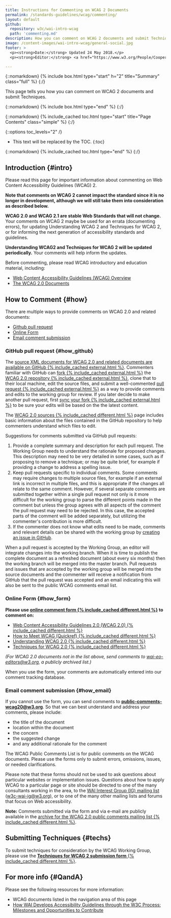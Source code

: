 ```yaml
---
title: Instructions for Commenting on WCAG 2 Documents
permalink: /standards-guidelines/wcag/commenting/
layout: default
github:
  repository: w3c/wai-intro-wcag
  path: 'commenting.md'
description: How you can comment on WCAG 2 documents and submit Techniques.
image: /content-images/wai-intro-wcag/general-social.jpg
footer: >
  <p><strong>Date:</strong> Updated 24 May 2018.</p>
  <p><strong>Editor:</strong> <a href="https://www.w3.org/People/Cooper/">Michael Cooper</a></p>

---
```


{::nomarkdown}
{% include box.html type="start" h="2" title="Summary" class="full" %}
{:/}

This page tells you how you can comment on WCAG 2 documents and submit Techniques.

{::nomarkdown}
{% include box.html type="end" %}
{:/}

{::nomarkdown}
{% include_cached toc.html type="start" title="Page Contents" class="simple" %}
{:/}

{::options toc_levels="2" /}

-   This text will be replaced by the TOC.
{:toc}

{::nomarkdown}
{% include_cached toc.html type="end" %}
{:/}


## Introduction {#intro}

Please read this page for important information about commenting on Web
Content Accessibility Guidelines (WCAG) 2.

**Note that comments on WCAG 2 cannot impact the standard since
it is no longer in development, although we will still take them into
consideration as described below.**

**WCAG 2.0 and WCAG 2.1 are stable Web Standards that will not change.** Your
comments on WCAG 2 maybe be used for an errata (documenting errors),
for updating Understanding WCAG 2 and Techniques for WCAG
2, or for
informing the next generation of accessibility standards and guidelines.

**Understanding WCAG2 and Techniques for WCAG 2 will be
updated periodically.** Your comments will help inform the updates.

Before commenting, please read WCAG introductory and education material,
including:

-   [Web Content Accessibility Guidelines (WCAG) Overview]( https://www.w3.org/WAI/standards-guidelines/wcag/)
-   [The WCAG 2.0 Documents](http://www.w3.org/WAI/intro/wcag20)

## How to Comment {#how}

There are multiple ways to provide comments on WCAG 2.0 and related
documents:

-   [Github pull request](#how_github)
-   [Online Form](#how_form)
-   [Email comment submission](#how_email)

### GitHub pull request {#how_github}

The [source XML documents for WCAG 2.0 and related documents are available on GitHub {% include_cached external.html %}](https://github.com/w3c/wcag/tree/master/wcag20/sources). Commenters familiar with GitHub can [fork {% include_cached external.html %}](https://help.github.com/articles/working-with-forks/) the [WCAG 2.0 repository {% include_cached external.html %}](https://github.com/w3c/wcag/), clone that to their local machine, edit the source files, and submit a well-commented [pull request {% include_cached external.html %}](https://help.github.com/articles/creating-a-pull-request-from-a-fork/) as a way to provide comments and edits to the working group for review. If you later decide to make another pull request, first [sync your fork {% include_cached external.html %}](https://help.github.com/articles/syncing-a-fork/) to be sure your edits will be based on the the latest content.

The [WCAG 2.0 sources {% include_cached different.html %}](http://www.w3.org/WAI/GL/WCAG20/sources/) page
includes basic information about the files contained in the GitHub
repository to help commenters understand which files to edit.

Suggestions for comments submitted via GitHub pull requests:

1.  Provide a complete summary and description for each pull request.
    The Working Group needs to understand the rationale for proposed
    changes. This description may need to be very detailed in some
    cases, such as if proposing to remove a technique; or may be quite
    brief, for example if providing a change to address a spelling
    issue.
2.  Keep pull requests specific to individual comments. Some comments
    may require changes to multiple source files, for example if an
    external link is incorrect in multiple files, and this is
    appropriate if the changes all relate to the same comment. However,
    if several separate comments are submitted together within a single
    pull request not only is it more difficult for the working group to
    parse the different points made in the comment but unless the group
    agrees with all aspects of the comment the pull request may need to
    be rejected. In this case, the accepted parts of the comment will be
    added separately, but utilizing the commenter's contribution is more
    difficult.
3.  If the commenter does not know what edits need to be made, comments
    and relevant details can be shared with the working group by
    [creating an issue in GitHub](https://github.com/w3c/wcag/issues).

When a pull request is accepted by the Working Group, an editor will
integrate changes into the working branch. When it is time to publish
the complete document as a refreshed document (about every six months)
then the working branch will be merged into the master branch. Pull
requests and issues that are accepted by the working group will be
merged into the source documents and the commenter will receive a
notification from GitHub that the pull request was accepted and an email
indicating this will also be sent to the public WCAG comments email
list.

### Online Form {#how_form}

**Please use [online comment form {% include_cached different.html %}](https://www.w3.org/WAI/WCAG20/comments/onlineform.html) to comment on:**

-   [Web Content Accessibility Guidelines 2.0 (WCAG 2.0) {% include_cached different.html %}](https://www.w3.org/TR/WCAG20/)
-   [How to Meet WCAG (Quickref) {% include_cached different.html %}](https://www.w3.org/WAI/WCAG21/quickref/)
-   [Understanding WCAG 2.0 {% include_cached different.html %}](https://www.w3.org/TR/UNDERSTANDING-WCAG20/)
-   [Techniques for WCAG 2.0 {% include_cached different.html %}](https://www.w3.org/TR/WCAG20-TECHS/)

*(For WCAG 2.0 documents not in the list above, send comments to
<wai-eo-editors@w3.org>, a publicly archived list.)*

When you use the form, your comments are automatically entered into our
comment tracking database.

### Email comment submission {#how_email}

If you cannot use the form, you can send comments to **<public-comments-wcag20@w3.org>**. So that we can best understand and address your comments, please include:

-   the title of the document
-   location within the document
-   the concern
-   the suggested change
-   and any additional rationale for the comment

The WCAG Public Comments List is for public comments on the WCAG
documents. Please use the forms only to submit errors, omissions,
issues, or needed clarifications.

Please note that these forms should not be used to ask questions about
particular websites or implementation issues. Questions about how to
apply WCAG to a particular page or site should be directed to one of the
many consultants working in the area, to the [WAI Interest Group (IG) mailing list](http://www.w3.org/WAI/IG/Overview.html#mailinglist) (<w3c-wai-ig@w3.org>), or to one of the many other mailing lists and forums that focus on Web accessibility.

**Note:** Comments submitted via the form and via e-mail are publicly available in the [archive for the WCAG 2.0 public comments mailing list {% include_cached different.html %}](http://lists.w3.org/Archives/Public/public-comments-wcag20/).

## Submitting Techniques {#techs}

To submit techniques for consideration by the WCAG Working Group, please
use the [**Techniques for WCAG 2 submission form** {% include_cached different.html %}](http://www.w3.org/WAI/GL/WCAG20/TECHS-SUBMIT/).

## For more info {#QandA}

Please see the following resources for more information:

-   WCAG documents listed in the navigation area of this page
-   [How WAI Develops Accessibility Guidelines through the W3C Process: Milestones and Opportunities to Contribute](http://www.w3.org/WAI/intro/w3c-process)

